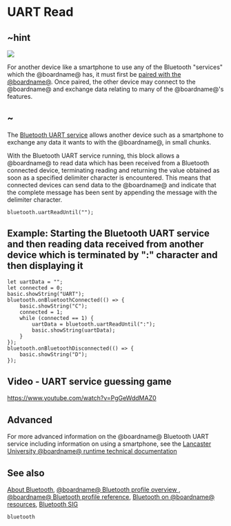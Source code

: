 # UART Read 

## ~hint
![](/static/bluetooth/Bluetooth_SIG.png)

For another device like a smartphone to use any of the Bluetooth "services" which the @boardname@ has, it must first be [paired with the @boardname@](/makecode-blockeditor/reference/bluetooth/bluetooth-pairing). Once paired, the other device may connect to the @boardname@ and exchange data relating to many of the @boardname@'s features.

## ~

The [Bluetooth UART service](/makecode-blockeditor/reference/bluetooth/start-uart-service) allows another device such as a smartphone to exchange any data it wants to with the @boardname@, in small chunks. 

With the Bluetooth UART service running, this block allows a @boardname@ to read data which has been received from a Bluetooth connected device, terminating reading and returning the value obtained as soon as a specified delimiter character is encountered. This means that connected devices can send data to the @boardname@ and indicate that the complete message has been sent by appending the message with the delimiter character.

```sig
bluetooth.uartReadUntil("");
```

## Example: Starting the Bluetooth UART service and then reading data received from another device which is terminated by ":" character and then displaying it

```blocks
let uartData = "";
let connected = 0;
basic.showString("UART");
bluetooth.onBluetoothConnected(() => {
    basic.showString("C");
    connected = 1;
    while (connected == 1) {
        uartData = bluetooth.uartReadUntil(":");
        basic.showString(uartData);
    }
});
bluetooth.onBluetoothDisconnected(() => {
    basic.showString("D");
});

```

## Video - UART service guessing game

https://www.youtube.com/watch?v=PgGeWddMAZ0

## Advanced
 
For more advanced information on the @boardname@ Bluetooth UART service including information on using a smartphone, see the [Lancaster University @boardname@ runtime technical documentation](http://lancaster-university.github.io/microbit-docs/ble/uart-service/)

## See also

[About Bluetooth](/makecode-blockeditor/reference/bluetooth/about-bluetooth), [@boardname@ Bluetooth profile overview ](http://lancaster-university.github.io/microbit-docs/ble/profile/), [@boardname@ Bluetooth profile reference](http://lancaster-university.github.io/microbit-docs/resources/bluetooth/microbit-profile-V1.9-Level-2.pdf),  [Bluetooth on @boardname@ resources](http://bluetooth-mdw.blogspot.co.uk/p/bbc-microbit.html), [Bluetooth SIG](https://www.bluetooth.com)

```package
bluetooth
```
